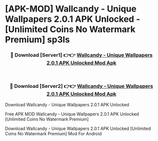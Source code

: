 # [APK-MOD] Wallcandy - Unique Wallpapers 2.0.1 APK Unlocked - [Unlimited Coins No Watermark Premium] sp3ls



<div align="center">
<h3>🔴 Download [Server1] 👉👉 <a href="https://momento.my/?title=Wallcandy_-_Unique_Wallpapers_2.0.1_APK_Unlocked">Wallcandy - Unique Wallpapers 2.0.1 APK Unlocked Mod Apk</a></h3><br>

<h3>🔴 Download [Server2] 👉👉 <a href="https://momento.my/?title=Wallcandy_-_Unique_Wallpapers_2.0.1_APK_Unlocked">Wallcandy - Unique Wallpapers 2.0.1 APK Unlocked Mod Apk</a></h3>
</div>



Download Wallcandy - Unique Wallpapers 2.0.1 APK Unlocked 

Free APK MOD Wallcandy - Unique Wallpapers 2.0.1 APK Unlocked [Unlimited Coins No Watermark Premium]

Download Wallcandy - Unique Wallpapers 2.0.1 APK Unlocked [Unlimited Coins No Watermark Premium] Mod For Android
